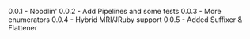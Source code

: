 0.0.1 - Noodlin' 
0.0.2 - Add Pipelines and some tests
0.0.3 - More enumerators
0.0.4 - Hybrid MRI/JRuby support
0.0.5 - Added Suffixer & Flattener
